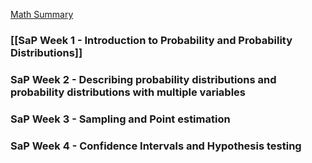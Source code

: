 [Math Summary](https://calimath.org/skillpages/probability-theory)
### [[SaP Week 1 - Introduction to Probability and Probability Distributions]]

### SaP Week 2 - Describing probability distributions and probability distributions with multiple variables

### SaP Week 3 - Sampling and Point estimation 

### SaP Week 4 - Confidence Intervals and Hypothesis testing

